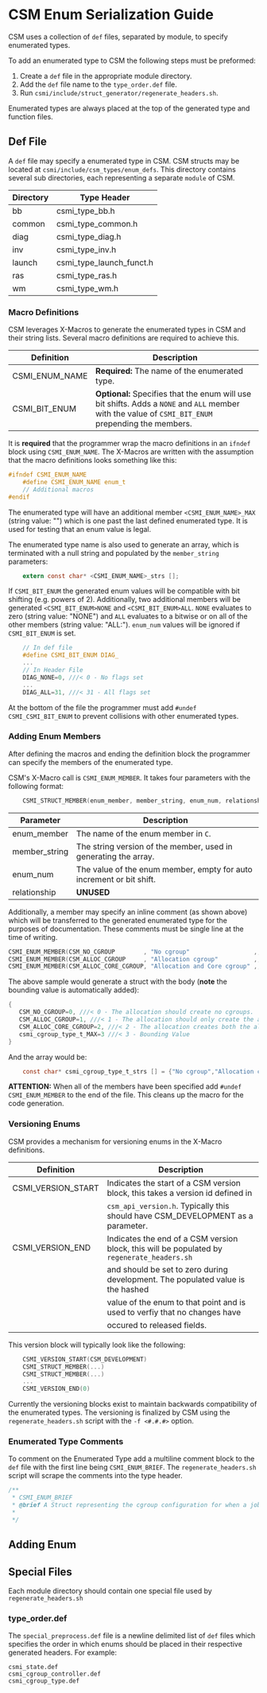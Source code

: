 # CSM Enum Serialization Guide # 

CSM uses a collection of `def` files, separated by module, to specify enumerated types.

To add an enumerated type to CSM the following steps must be preformed:

1. Create a `def` file in the appropriate module directory.
2. Add the `def` file name to the `type_order.def` file.
3. Run `csmi/include/struct_generator/regenerate_headers.sh`.

Enumerated types are always placed at the top of the generated type and function files.

## Def File ## 
A `def` file may specify a enumerated type in CSM. CSM structs may be located at 
`csmi/include/csm_types/enum_defs`. This directory contains several sub directories, each 
representing a separate `module` of CSM.

Directory | Type Header              
----------|--------------------------
bb        | csmi_type_bb.h           
common    | csmi_type_common.h       
diag      | csmi_type_diag.h         
inv       | csmi_type_inv.h          
launch    | csmi_type_launch_funct.h 
ras       | csmi_type_ras.h          
wm        | csmi_type_wm.h        

### Macro Definitions ###
CSM leverages X-Macros to generate the enumerated types in CSM and their string lists. 
Several macro definitions are required to achieve this.

Definition     | Description
---------------|--------------------------
CSMI_ENUM_NAME | **Required:** The name of the enumerated type.
CSMI_BIT_ENUM  | **Optional:** Specifies that the enum will use bit shifts. Adds a `NONE` and `ALL` member with the value of `CSMI_BIT_ENUM` prepending the members.

It is **required** that the programmer wrap the macro definitions in an `ifndef` block using 
`CSMI_ENUM_NAME`. The X-Macros are written with the assumption that the macro definitions looks 
something like this:
```C
#ifndef CSMI_ENUM_NAME
    #define CSMI_ENUM_NAME enum_t
    // Additional macros
#endif
```
The enumerated type will have an additional member `<CSMI_ENUM_NAME>_MAX` (string value: "") which 
is one past the last defined enumerated type. It is used for testing that an enum value is legal. 

The enumerated type name is also used to generate an array, which is terminated with a null string 
and populated by the `member_string` parameters:
```C
    extern const char* <CSMI_ENUM_NAME>_strs [];
```

If `CSMI_BIT_ENUM` the generated enum values will be compatible with bit shifting (e.g. powers of 2). 
Additionally, two additional members will be generated `<CSMI_BIT_ENUM>NONE` and `<CSMI_BIT_ENUM>ALL`. 
`NONE` evaluates to zero (string value: "NONE") and `ALL` evaluates to a bitwise or on all of the 
other members (string value: "ALL:"). `enum_num` values will be ignored if `CSMI_BIT_ENUM` is set.

```C
    // In def file
    #define CSMI_BIT_ENUM DIAG_
    ...
    // In Header File
    DIAG_NONE=0, ///< 0 - No flags set
    ...
    DIAG_ALL=31, ///< 31 - All flags set
```
    
At the bottom of the file the programmer must add `#undef CSMI_CSMI_BIT_ENUM` to prevent collisions 
with other enumerated types.

### Adding Enum Members ###
After defining the macros and ending the definition block the programmer can specify the members of 
the enumerated type.

CSM's X-Macro call is `CSMI_ENUM_MEMBER`. It takes four parameters with the following format:
```C
    CSMI_STRUCT_MEMBER(enum_member, member_string, enum_num, relationship) ///< Comment 
```
Parameter     | Description
--------------|---------------
enum_member   | The name of the enum member in `C`.
member_string | The string version of the member, used in generating the array.
enum_num      | The value of the enum member, empty for auto increment or bit shift.
relationship  | **UNUSED**

Additionally, a member may specify an inline comment (as shown above) which will be transferred to 
the generated enumerated type for the purposes of documentation. These comments must be single line 
at the time of writing.

``` C
CSMI_ENUM_MEMBER(CSM_NO_CGROUP        , "No cgroup"                  ,, ) ///< The allocation should create no cgroups.
CSMI_ENUM_MEMBER(CSM_ALLOC_CGROUP     , "Allocation cgroup"          ,, ) ///< The allocation should only create the allocation cgroup.
CSMI_ENUM_MEMBER(CSM_ALLOC_CORE_CGROUP, "Allocation and Core cgroup" ,, ) ///< The allocation creates both the allocation and core isolation cgroups.
```

The above sample would generate a struct with the body (**note** the bounding value is automatically added):
``` C
{
   CSM_NO_CGROUP=0, ///< 0 - The allocation should create no cgroups.
   CSM_ALLOC_CGROUP=1, ///< 1 - The allocation should only create the allocation cgroup.
   CSM_ALLOC_CORE_CGROUP=2, ///< 2 - The allocation creates both the allocation and core isolation cgroups.
   csmi_cgroup_type_t_MAX=3 ///< 3 - Bounding Value
}
```
And the array would be:
```C
    const char* csmi_cgroup_type_t_strs [] = {"No cgroup","Allocation cgroup","Allocation and Core cgroup",""};
```

**ATTENTION:** When all of the members have been specified add `#undef CSMI_ENUM_MEMBER` to the end 
of the file. This cleans up the macro for the code generation.

### Versioning Enums ###
CSM provides a mechanism for versioning enums in the X-Macro definitions.

Definition         | Description
-------------------|-------------
CSMI_VERSION_START | Indicates the start of a CSM version block, this takes a version id defined in
                   | `csm_api_version.h`. Typically this should have CSM_DEVELOPMENT as a parameter.
CSMI_VERSION_END   | Indicates the end of a CSM version block, this will be populated by `regenerate_headers.sh`
                   | and should be set to zero during development. The populated value is the hashed
                   | value of the enum to that point and is used to verfiy that no changes have
                   | occured to released fields.

This version block will typically look like the following:

``` C
    CSMI_VERSION_START(CSM_DEVELOPMENT)
    CSMI_STRUCT_MEMBER(...)
    CSMI_STRUCT_MEMBER(...)
    ...
    CSMI_VERSION_END(0)
```

Currently the versioning blocks exist to maintain backwards compatibility of the enumerated types.
The versioning is finalized by CSM using the `regenerate_headers.sh` script with the `-f <#.#.#>` option.

### Enumerated Type Comments ###
To comment on the Enumerated Type add a multiline comment block to the `def` file with the first 
line being `CSMI_ENUM_BRIEF`. The `regenerate_headers.sh` script will scrape the comments into the 
type header.

``` C
/**
 * CSMI_ENUM_BRIEF
 * @brief A Struct representing the cgroup configuration for when a job becomes running.
 *
 */
```

## Adding Enum 
## Special Files ##
Each module directory should contain one special file used by `regenerate_headers.sh`

### type_order.def ###
The `special_preprocess.def` file is a newline delimited list of `def` files which specifies
the order in which enums should be placed in their respective generated headers. For example:
```
csmi_state.def
csmi_cgroup_controller.def
csmi_cgroup_type.def
```

